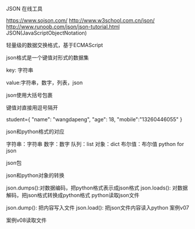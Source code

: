 JSON
在线工具

https://www.sojson.com/
http://www.w3school.com.cn/json/
http://www.runoob.com/json/json-tutorial.html
JSON(JavaScriptObjectNotation)

轻量级的数据交换格式，基于ECMAScript

json格式是一个键值对形式的数据集

key: 字符串

value:字符串，数字，列表，json

json使用大括号包裹

键值对直接用逗号隔开

student={ "name": "wangdapeng", "age": 18, "mobile":"13260446055" }

json和python格式的对应

字符串：字符串
数字：数字
队列：list
对象：dict
布尔值：布尔值
python for json

json包

json和python对象的转换

json.dumps():对数据编码，把python格式表示成json格式
json.loads(): 对数据解码，把json格式转换成python格式
python读取json文件

json.dump(): 把内容写入文件
json.load(): 把json文件内容读入python
案例v07

案例v08读取文件